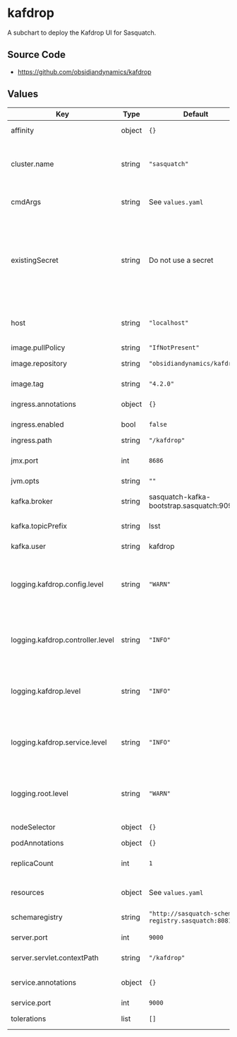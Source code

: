 # kafdrop

A subchart to deploy the Kafdrop UI for Sasquatch.

## Source Code

* <https://github.com/obsidiandynamics/kafdrop>

## Values

| Key | Type | Default | Description |
|-----|------|---------|-------------|
| affinity | object | `{}` | Affinity configuration |
| cluster.name | string | `"sasquatch"` | Name of the Strimzi cluster. Synchronize this with the cluster name in the parent Sasquatch chart. |
| cmdArgs | string | See `values.yaml` | Command line arguments to Kafdrop |
| existingSecret | string | Do not use a secret | Existing Kubernetes secrect use to set kafdrop environment variables. Set `SCHEMAREGISTRY_AUTH` for basic auth credentials in the form `<username>:<password>` |
| host | string | `"localhost"` | The hostname to report for the RMI registry (used for JMX) |
| image.pullPolicy | string | `"IfNotPresent"` | Image pull policy |
| image.repository | string | `"obsidiandynamics/kafdrop"` | Kafdrop Docker image repository |
| image.tag | string | `"4.2.0"` | Kafdrop image version |
| ingress.annotations | object | `{}` | Additional ingress annotations |
| ingress.enabled | bool | `false` | Whether to enable the ingress |
| ingress.path | string | `"/kafdrop"` | Ingress path |
| jmx.port | int | `8686` | Port to use for JMX. If unspecified, JMX will not be exposed. |
| jvm.opts | string | `""` | JVM options |
| kafka.broker | string | sasquatch-kafka-bootstrap.sasquatch:9092 | Kafka bootstrap servers to connect to |
| kafka.topicPrefix | string | lsst | Kafka topic prefix to filter topics by |
| kafka.user | string | kafdrop | Kafka user to use for kafdrop |
| logging.kafdrop.config.level | string | `"WARN"` | Log level for Kafdrop config package logger (TRACE, DEBUG, INFO, WARN, ERROR) |
| logging.kafdrop.controller.level | string | `"INFO"` | Log level for Kafdrop controller package logger (TRACE, DEBUG, INFO, WARN, ERROR) |
| logging.kafdrop.level | string | `"INFO"` | Log level for Kafdrop package logger (TRACE, DEBUG, INFO, WARN, ERROR) |
| logging.kafdrop.service.level | string | `"INFO"` | Log level for Kafdrop service package logger (TRACE, DEBUG, INFO, WARN, ERROR) |
| logging.root.level | string | `"WARN"` | Log level for Kafdrop root logger (TRACE, DEBUG, INFO, WARN, ERROR) |
| nodeSelector | object | `{}` | Node selector configuration |
| podAnnotations | object | `{}` | Pod annotations |
| replicaCount | int | `1` | Number of kafdrop pods to run in the deployment. |
| resources | object | See `values.yaml` | Kubernetes requests and limits for Kafdrop |
| schemaregistry | string | `"http://sasquatch-schema-registry.sasquatch:8081"` | The endpoint of Schema Registry |
| server.port | int | `9000` | The web server port to listen on |
| server.servlet.contextPath | string | `"/kafdrop"` | The context path to serve requests on |
| service.annotations | object | `{}` | Additional annotations to add to the service |
| service.port | int | `9000` | Service port |
| tolerations | list | `[]` | Tolerations configuration |
